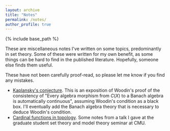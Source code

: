 ```yaml
---
layout: archive
title: "Notes"
permalink: /notes/
author_profile: true
---
```


{% include base_path %}

These are miscellaneous notes I've written on some topics, predominantly in set theory. Some of these were written for my own benefit, as some things can be hard to find in the published literature. Hopefully, someone else finds them useful.

These have not been carefully proof-read, so please let me know if you find any mistakes.

 - [Kaplansky's conjecture](/files/kaplansky.pdf). This is an exposition of Woodin's proof of the consistency of "Every algebra morphism from $C(X)$ to a Banach algebra is automatically continuous", assuming Woodin's condition as a black box. I'll eventually add the Banach algebra theory that is necessary to deduce Woodin's condition.
 - [Cardinal functions in topology](/files/cardinal_functions.pdf). Some notes from a talk I gave at the graduate student set theory and model theory seminar at CMU.